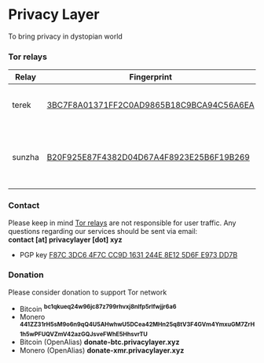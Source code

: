 # Privacy Layer
To bring privacy in dystopian world

### Tor relays

| Relay         | Fingerprint   | Location  |
| ------------- | ------------- | --------- |
| terek      | [3BC7F8A01371FF2C0AD9865B18C9BCA94C56A6EA](https://metrics.torproject.org/rs.html#search/3BC7F8A01371FF2C0AD9865B18C9BCA94C56A6EA) | [ab stract LTD (AS39287)](https://njal.la/), Sweden |
| sunzha      | [B20F925E87F4382D04D67A4F8923E25B6F19B269](https://metrics.torproject.org/rs.html#search/B20F925E87F4382D04D67A4F8923E25B6F19B269) | [Stark Industries Solutions LTD (AS44477)](https://pq.hosting/), Serbia |

### Contact
Please keep in mind [Tor relays](https://www.eff.org/pages/what-tor-relay) are not responsible for user traffic. Any questions regarding our services should be sent via email: **contact&nbsp;[at]&nbsp;privacylayer&nbsp;[dot]&nbsp;xyz**

- PGP key [F87C 3DC6 4F7C CC9D 1631  244E 8E12 5D6F E973 DD7B](https://keys.openpgp.org/vks/v1/by-fingerprint/F87C3DC64F7CCC9D1631244E8E125D6FE973DD7B)

### Donation
Please consider donation to support Tor network

- Bitcoin <sup>**bc1qkueq24w96jc87z799rhvxj8nlfp5rlfwjjr6a6**</sup>
- Monero <sup>**441ZZ31rH5sM9o6n9qQ4U5AHwhwU5DCea42MHn25q8tV3F4GVm4YmxuGM7ZrH1h5wPFUQVZmV42azGQJsveFWhE5HhsvrTU**</sup>
- Bitcoin (OpenAlias) **donate-btc.privacylayer.xyz**
- Monero (OpenAlias) **donate-xmr.privacylayer.xyz**
